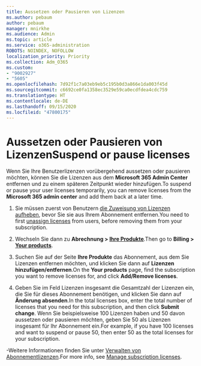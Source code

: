 ```yaml
---
title: Aussetzen oder Pausieren von Lizenzen
ms.author: pebaum
author: pebaum
manager: mnirkhe
ms.audience: Admin
ms.topic: article
ms.service: o365-administration
ROBOTS: NOINDEX, NOFOLLOW
localization_priority: Priority
ms.collection: Adm_O365
ms.custom:
- "9002927"
- "5605"
ms.openlocfilehash: 7d92f1c7a03eb9eb5c195b0d3a866e1da003f45d
ms.sourcegitcommit: c6692ce0fa1358ec3529e59ca0ecdfdea4cdc759
ms.translationtype: HT
ms.contentlocale: de-DE
ms.lasthandoff: 09/15/2020
ms.locfileid: "47800175"
---
```

# <a name="suspend-or-pause-licenses"></a><span data-ttu-id="28646-102">Aussetzen oder Pausieren von Lizenzen</span><span class="sxs-lookup"><span data-stu-id="28646-102">Suspend or pause licenses</span></span>

<span data-ttu-id="28646-103">Wenn Sie Ihre Benutzerlizenzen vorübergehend aussetzen oder pausieren möchten, können Sie die Lizenzen aus dem **Microsoft 365 Admin Center** entfernen und zu einem späteren Zeitpunkt wieder hinzufügen.</span><span class="sxs-lookup"><span data-stu-id="28646-103">To suspend or pause your user licenses temporarily, you can remove licenses from the **Microsoft 365 admin center** and add them back at a later time.</span></span>

1. <span data-ttu-id="28646-104">Sie müssen zuerst von Benutzern [die Zuweisung von Lizenzen aufheben](https://docs.microsoft.com/microsoft-365/admin/manage/remove-licenses-from-users?view=o365-worldwide), bevor Sie sie aus Ihrem Abonnement entfernen.</span><span class="sxs-lookup"><span data-stu-id="28646-104">You need to first [unassign licenses](https://docs.microsoft.com/microsoft-365/admin/manage/remove-licenses-from-users?view=o365-worldwide) from users, before removing them from your subscription.</span></span>

2. <span data-ttu-id="28646-105">Wechseln Sie dann zu **Abrechnung > [Ihre Produkte](https://go.microsoft.com/fwlink/p/?linkid=842054)**.</span><span class="sxs-lookup"><span data-stu-id="28646-105">Then go to **Billing > [Your products](https://go.microsoft.com/fwlink/p/?linkid=842054)**.</span></span>

3. <span data-ttu-id="28646-106">Suchen Sie auf der Seite **Ihre Produkte** das Abonnement, aus dem Sie Lizenzen entfernen möchten, und klicken Sie dann auf **Lizenzen hinzufügen/entfernen**.</span><span class="sxs-lookup"><span data-stu-id="28646-106">On the **Your products** page, find the subscription you want to remove licenses for, and click **Add/Remove licenses**.</span></span>

4. <span data-ttu-id="28646-107">Geben Sie im Feld Lizenzen insgesamt die Gesamtzahl der Lizenzen ein, die Sie für dieses Abonnement benötigen, und klicken Sie dann auf **Änderung absenden**.</span><span class="sxs-lookup"><span data-stu-id="28646-107">In the total licenses box, enter the total number of licenses that you need for this subscription, and then click **Submit change**.</span></span> <span data-ttu-id="28646-108">Wenn Sie beispielsweise 100 Lizenzen haben und 50 davon aussetzen oder pausieren möchten, geben Sie 50 als Lizenzen insgesamt für Ihr Abonnement ein.</span><span class="sxs-lookup"><span data-stu-id="28646-108">For example, if you have 100 licenses and want to suspend or pause 50, then enter 50 as the total licenses for your subscription.</span></span>

<span data-ttu-id="28646-109">-Weitere Informationen finden Sie unter [Verwalten von Abonnementlizenzen](https://docs.microsoft.com/microsoft-365/commerce/licenses/buy-licenses?view=o365-worldwide).</span><span class="sxs-lookup"><span data-stu-id="28646-109">For more info, see [Manage subscription licenses](https://docs.microsoft.com/microsoft-365/commerce/licenses/buy-licenses?view=o365-worldwide).</span></span>
